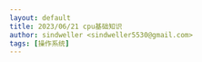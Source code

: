 ```yaml
---
layout: default
title: 2023/06/21 cpu基础知识
author: sindweller <sindweller5530@gmail.com>
tags: [操作系统]
---
```


